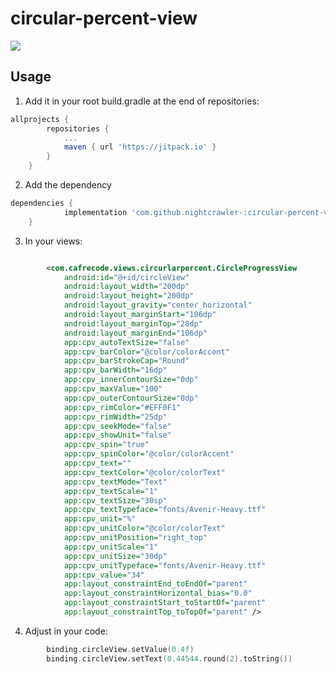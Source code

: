 # circular-percent-view

[![](https://jitpack.io/v/nightcrawler-/circular-percent-view.svg)](https://jitpack.io/#nightcrawler-/circular-percent-view)

## Usage

1. Add it in your root build.gradle at the end of repositories:
```groovy
allprojects {
		repositories {
			...
			maven { url 'https://jitpack.io' }
		}
	}
```
2. Add the dependency
```groovy
dependencies {
	        implementation 'com.github.nightcrawler-:circular-percent-view:Tag'
	}
```

3. In your views:
```xml

        <com.cafrecode.views.circurlarpercent.CircleProgressView
            android:id="@+id/circleView"
            android:layout_width="200dp"
            android:layout_height="200dp"
            android:layout_gravity="center_horizontal"
            android:layout_marginStart="106dp"
            android:layout_marginTop="28dp"
            android:layout_marginEnd="106dp"
            app:cpv_autoTextSize="false"
            app:cpv_barColor="@color/colorAccent"
            app:cpv_barStrokeCap="Round"
            app:cpv_barWidth="16dp"
            app:cpv_innerContourSize="0dp"
            app:cpv_maxValue="100"
            app:cpv_outerContourSize="0dp"
            app:cpv_rimColor="#EFF0F1"
            app:cpv_rimWidth="25dp"
            app:cpv_seekMode="false"
            app:cpv_showUnit="false"
            app:cpv_spin="true"
            app:cpv_spinColor="@color/colorAccent"
            app:cpv_text=""
            app:cpv_textColor="@color/colorText"
            app:cpv_textMode="Text"
            app:cpv_textScale="1"
            app:cpv_textSize="30sp"
            app:cpv_textTypeface="fonts/Avenir-Heavy.ttf"
            app:cpv_unit="%"
            app:cpv_unitColor="@color/colorText"
            app:cpv_unitPosition="right_top"
            app:cpv_unitScale="1"
            app:cpv_unitSize="30dp"
            app:cpv_unitTypeface="fonts/Avenir-Heavy.ttf"
            app:cpv_value="34"
            app:layout_constraintEnd_toEndOf="parent"
            app:layout_constraintHorizontal_bias="0.0"
            app:layout_constraintStart_toStartOf="parent"
            app:layout_constraintTop_toTopOf="parent" />
```
4. Adjust in your code:
```kotlin
        binding.circleView.setValue(0.4f)
        binding.circleView.setText(0.44544.round(2).toString())
```
